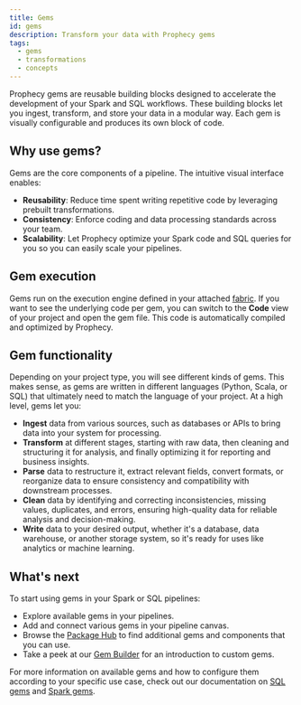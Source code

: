 ```yaml
---
title: Gems
id: gems
description: Transform your data with Prophecy gems
tags:
  - gems
  - transformations
  - concepts
---
```


Prophecy gems are reusable building blocks designed to accelerate the development of your Spark and SQL workflows. These building blocks let you ingest, transform, and store your data in a modular way. Each gem is visually configurable and produces its own block of code.

## Why use gems?

Gems are the core components of a pipeline. The intuitive visual interface enables:

- **Reusability**: Reduce time spent writing repetitive code by leveraging prebuilt transformations.
- **Consistency**: Enforce coding and data processing standards across your team.
- **Scalability**: Let Prophecy optimize your Spark code and SQL queries for you so you can easily scale your pipelines.

## Gem execution

Gems run on the execution engine defined in your attached [fabric](docs/getting-started/concepts/fabrics.md). If you want to see the underlying code per gem, you can switch to the **Code** view of your project and open the gem file. This code is automatically compiled and optimized by Prophecy.

## Gem functionality

Depending on your project type, you will see different kinds of gems. This makes sense, as gems are written in different languages (Python, Scala, or SQL) that ultimately need to match the language of your project. At a high level, gems let you:

- **Ingest** data from various sources, such as databases or APIs to bring data into your system for processing.
- **Transform** at different stages, starting with raw data, then cleaning and structuring it for analysis, and finally optimizing it for reporting and business insights.
- **Parse** data to restructure it, extract relevant fields, convert formats, or reorganize data to ensure consistency and compatibility with downstream processes.
- **Clean** data by identifying and correcting inconsistencies, missing values, duplicates, and errors, ensuring high-quality data for reliable analysis and decision-making.
- **Write** data to your desired output, whether it's a database, data warehouse, or another storage system, so it's ready for uses like analytics or machine learning.

## What's next​

To start using gems in your Spark or SQL pipelines:

- Explore available gems in your pipelines.
- Add and connect various gems in your pipeline canvas.
- Browse the [Package Hub](docs/extensibility/package-hub/package-hub.md) to find additional gems and components that you can use.
- Take a peek at our [Gem Builder](docs/extensibility/extensibility.md) for an introduction to custom gems.

For more information on available gems and how to configure them according to your specific use case, check out our documentation on [SQL gems](docs/analysts/development/gems/gems.md) and [Spark gems](/Spark/gems).

